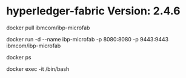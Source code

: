 # hyperledger-fabric Version: 2.4.6

docker pull ibmcom/ibp-microfab

docker run -d --name ibp-microfab -p 8080:8080 -p 9443:9443 ibmcom/ibp-microfab

docker ps

 docker exec -it <imageid>  /bin/bash

